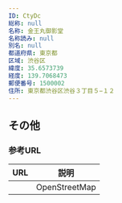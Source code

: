 ```yaml
---
ID: CtyDc
総称: null
名称: 金王丸御影堂
名称読み: null
別名: null
都道府県: 東京都
区域: 渋谷区
緯度: 35.6573739
経度: 139.7068473
郵便番号: 1500002
住所: 東京都渋谷区渋谷３丁目５−１２
---
```


## その他

### 参考URL

| URL | 説明          |
| --- | ------------- |
|     | OpenStreetMap |
